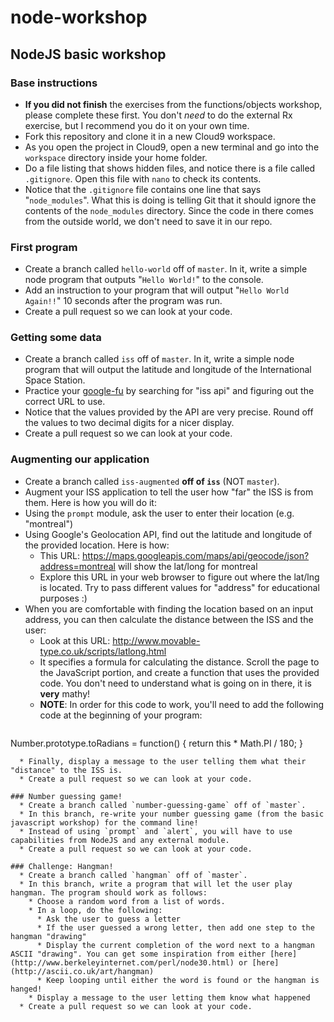 # node-workshop
## NodeJS basic workshop

### Base instructions
  * **If you did not finish** the exercises from the functions/objects workshop, please complete these first. You don't *need* to do the external Rx exercise, but I recommend you do it on your own time.
  * Fork this repository and clone it in a new Cloud9 workspace.
  * As you open the project in Cloud9, open a new terminal and go into the `workspace` directory inside your home folder.
  * Do a file listing that shows hidden files, and notice there is a file called `.gitignore`. Open this file with `nano` to check its contents.
  * Notice that the `.gitignore` file contains one line that says "`node_modules`". What this is doing is telling Git that it should ignore the contents of the `node_modules` directory. Since the code in there comes from the outside world, we don't need to save it in our repo.

### First program
  * Create a branch called `hello-world` off of `master`. In it, write a simple node program that outputs "`Hello World!`" to the console.
  * Add an instruction to your program that will output "`Hello World Again!!`" 10 seconds after the program was run.
  * Create a pull request so we can look at your code.
  
### Getting some data
  * Create a branch called `iss` off of `master`. In it, write a simple node program that will output the latitude and longitude of the International Space Station.
  * Practice your [google-fu](http://www.urbandictionary.com/define.php?term=google-fu) by searching for "iss api" and figuring out the correct URL to use.
  * Notice that the values provided by the API are very precise. Round off the values to two decimal digits for a nicer display.
  * Create a pull request so we can look at your code.
  
### Augmenting our application
  * Create a branch called `iss-augmented` **off of `iss`** (NOT `master`).
  * Augment your ISS application to tell the user how "far" the ISS is from them. Here is how you will do it:
  * Using the `prompt` module, ask the user to enter their location (e.g. "montreal")
  * Using Google's Geolocation API, find out the latitude and longitude of the provided location. Here is how:
    * This URL: https://maps.googleapis.com/maps/api/geocode/json?address=montreal will show the lat/long for montreal
    * Explore this URL in your web browser to figure out where the lat/lng is located. Try to pass different values for "address" for educational purposes :)
  * When you are comfortable with finding the location based on an input address, you can then calculate the distance between the ISS and the user:
    * Look at this URL: http://www.movable-type.co.uk/scripts/latlong.html
    * It specifies a formula for calculating the distance. Scroll the page to the JavaScript portion, and create a function that uses the provided code. You don't need to understand what is going on in there, it is **very** mathy!
    * **NOTE**: In order for this code to work, you'll need to add the following code at the beginning of your program:
    ```javascript
Number.prototype.toRadians = function() {
    return this * Math.PI / 180;
}
```
  * Finally, display a message to the user telling them what their "distance" to the ISS is.
  * Create a pull request so we can look at your code.
  
### Number guessing game!
  * Create a branch called `number-guessing-game` off of `master`.
  * In this branch, re-write your number guessing game (from the basic javascript workshop) for the command line!
  * Instead of using `prompt` and `alert`, you will have to use capabilities from NodeJS and any external module.
  * Create a pull request so we can look at your code.
  
### Challenge: Hangman!
  * Create a branch called `hangman` off of `master`.
  * In this branch, write a program that will let the user play hangman. The program should work as follows:
    * Choose a random word from a list of words.
    * In a loop, do the following:
      * Ask the user to guess a letter
      * If the user guessed a wrong letter, then add one step to the hangman "drawing"
      * Display the current completion of the word next to a hangman ASCII "drawing". You can get some inspiration from either [here](http://www.berkeleyinternet.com/perl/node30.html) or [here](http://ascii.co.uk/art/hangman)
      * Keep looping until either the word is found or the hangman is hanged!
    * Display a message to the user letting them know what happened
  * Create a pull request so we can look at your code.
